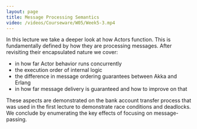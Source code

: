 ```yaml
---
layout: page
title: Message Processing Semantics
video: /videos/Courseware/W05/Week5-3.mp4
---
```


In this lecture we take a deeper look at how Actors function. This is fundamentally defined by how they are processing messages. After revisiting their encapsulated nature we cover:

* in how far Actor behavior runs concurrently
* the execution order of internal logic
* the difference in message ordering guarantees between Akka and Erlang
* in how far message delivery is guaranteed and how to improve on that

These aspects are demonstrated on the bank account transfer process that was used in the first lecture to demonstrate race conditions and deadlocks. We conclude by enumerating the key effects of focusing on message-passing.
